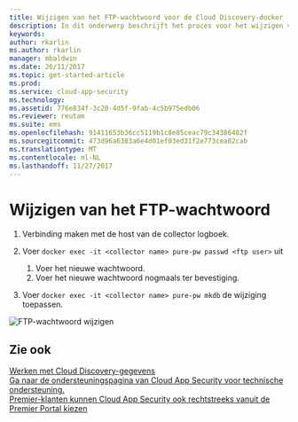 ```yaml
---
title: Wijzigen van het FTP-wachtwoord voor de Cloud Discovery-docker | Microsoft Docs
description: In dit onderwerp beschrijft het proces voor het wijzigen van het wachtwoord van de FTP-Cloud Discovery.
keywords: 
author: rkarlin
ms.author: rkarlin
manager: mbaldwin
ms.date: 26/11/2017
ms.topic: get-started-article
ms.prod: 
ms.service: cloud-app-security
ms.technology: 
ms.assetid: 776e834f-3c20-4d5f-9fab-4c5b975edb06
ms.reviewer: reutam
ms.suite: ems
ms.openlocfilehash: 91411653b36cc5119b1c8e85ceac79c34386482f
ms.sourcegitcommit: 473d96a6383a6e4d01ef03ed31f2e773cea82cab
ms.translationtype: MT
ms.contentlocale: nl-NL
ms.lasthandoff: 11/27/2017
---
```

# <a name="changing-the-ftp-password"></a>Wijzigen van het FTP-wachtwoord


1. Verbinding maken met de host van de collector logboek.

2.  Voer `docker exec -it <collector name> pure-pw passwd <ftp user>` uit

    1. Voer het nieuwe wachtwoord.
    2. Voer het nieuwe wachtwoord nogmaals ter bevestiging.
 
3.  Voer `docker exec -it <collector name> pure-pw mkdb` de wijziging toepassen.


  ![FTP-wachtwoord wijzigen](./media/ftp-connect.png)

## <a name="see-also"></a>Zie ook
[Werken met Cloud Discovery-gegevens](working-with-cloud-discovery-data.md)  
[Ga naar de ondersteuningspagina van Cloud App Security voor technische ondersteuning.](http://support.microsoft.com/oas/default.aspx?prid=16031)  
[Premier-klanten kunnen Cloud App Security ook rechtstreeks vanuit de Premier Portal kiezen](https://premier.microsoft.com/)

